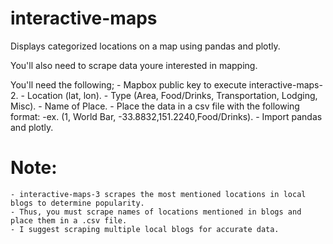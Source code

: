 # interactive-maps
Displays categorized locations on a map using pandas and plotly.

You'll also need to scrape data youre interested in mapping.


You'll need the following;
    - Mapbox public key to execute interactive-maps-2.
    - Location (lat, lon).
    - Type (Area, Food/Drinks, Transportation, Lodging, Misc).
    - Name of Place.
    - Place the data in a csv file with the following format:
          -ex. (1, World Bar, -33.8832,151.2240,Food/Drinks).
    - Import pandas and plotly.

# Note:
    - interactive-maps-3 scrapes the most mentioned locations in local blogs to determine popularity.
    - Thus, you must scrape names of locations mentioned in blogs and place them in a .csv file.
    - I suggest scraping multiple local blogs for accurate data.
    
